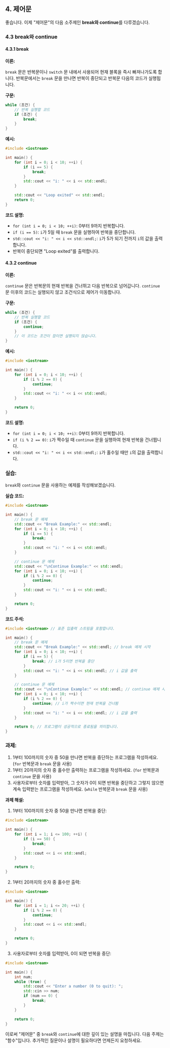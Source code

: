 ## 4. 제어문

좋습니다. 이제 "제어문"의 다음 소주제인 **break와 continue**를 다루겠습니다.

### **4.3 break와 continue**

#### **4.3.1 break**

**이론:**

`break` 문은 반복문이나 `switch` 문 내에서 사용되어 현재 블록을 즉시 빠져나가도록 합니다. 반복문에서는 `break` 문을 만나면 반복이 중단되고 반복문 다음의 코드가 실행됩니다.

**구문:**

```cpp
while (조건) {
    // 반복 실행할 코드
    if (조건) {
        break;
    }
}
```

**예시:**

```cpp
#include <iostream>

int main() {
    for (int i = 0; i < 10; ++i) {
        if (i == 5) {
            break;
        }
        std::cout << "i: " << i << std::endl;
    }

    std::cout << "Loop exited" << std::endl;
    return 0;
}
```

**코드 설명:**

- `for (int i = 0; i < 10; ++i)`: 0부터 9까지 반복합니다.
- `if (i == 5)`: `i`가 5일 때 `break` 문을 실행하여 반복을 중단합니다.
- `std::cout << "i: " << i << std::endl;`: `i`가 5가 되기 전까지 `i`의 값을 출력합니다.
- 반복이 중단되면 "Loop exited"를 출력합니다.

#### **4.3.2 continue**

**이론:**

`continue` 문은 반복문의 현재 반복을 건너뛰고 다음 반복으로 넘어갑니다. `continue` 문 이후의 코드는 실행되지 않고 조건식으로 제어가 이동합니다.

**구문:**

```cpp
while (조건) {
    // 반복 실행할 코드
    if (조건) {
        continue;
    }
    // 이 코드는 조건이 참이면 실행되지 않습니다.
}
```

**예시:**

```cpp
#include <iostream>

int main() {
    for (int i = 0; i < 10; ++i) {
        if (i % 2 == 0) {
            continue;
        }
        std::cout << "i: " << i << std::endl;
    }

    return 0;
}
```

**코드 설명:**

- `for (int i = 0; i < 10; ++i)`: 0부터 9까지 반복합니다.
- `if (i % 2 == 0)`: `i`가 짝수일 때 `continue` 문을 실행하여 현재 반복을 건너뜁니다.
- `std::cout << "i: " << i << std::endl;`: `i`가 홀수일 때만 `i`의 값을 출력합니다.

### **실습:**

`break`와 `continue` 문을 사용하는 예제를 작성해보겠습니다.

**실습 코드:**

```cpp
#include <iostream>

int main() {
    // break 문 예제
    std::cout << "Break Example:" << std::endl;
    for (int i = 0; i < 10; ++i) {
        if (i == 5) {
            break;
        }
        std::cout << "i: " << i << std::endl;
    }

    // continue 문 예제
    std::cout << "\nContinue Example:" << std::endl;
    for (int i = 0; i < 10; ++i) {
        if (i % 2 == 0) {
            continue;
        }
        std::cout << "i: " << i << std::endl;
    }

    return 0;
}
```

**코드 주석:**

```cpp
#include <iostream> // 표준 입출력 스트림을 포함합니다.

int main() {
    // break 문 예제
    std::cout << "Break Example:" << std::endl; // break 예제 시작
    for (int i = 0; i < 10; ++i) {
        if (i == 5) {
            break; // i가 5이면 반복을 중단
        }
        std::cout << "i: " << i << std::endl; // i 값을 출력
    }

    // continue 문 예제
    std::cout << "\nContinue Example:" << std::endl; // continue 예제 시작
    for (int i = 0; i < 10; ++i) {
        if (i % 2 == 0) {
            continue; // i가 짝수이면 현재 반복을 건너뜀
        }
        std::cout << "i: " << i << std::endl; // i 값을 출력
    }

    return 0; // 프로그램이 성공적으로 종료됨을 의미합니다.
}
```

### **과제:**

1. 1부터 100까지의 숫자 중 50을 만나면 반복을 중단하는 프로그램을 작성하세요. (`for` 반복문과 `break` 문을 사용)
2. 1부터 20까지의 숫자 중 홀수만 출력하는 프로그램을 작성하세요. (`for` 반복문과 `continue` 문을 사용)
3. 사용자로부터 숫자를 입력받아, 그 숫자가 0이 되면 반복을 중단하고 그렇지 않으면 계속 입력받는 프로그램을 작성하세요. (`while` 반복문과 `break` 문을 사용)

**과제 해설:**

1. 1부터 100까지의 숫자 중 50을 만나면 반복을 중단:

```cpp
#include <iostream>

int main() {
    for (int i = 1; i <= 100; ++i) {
        if (i == 50) {
            break;
        }
        std::cout << i << std::endl;
    }

    return 0;
}
```

2. 1부터 20까지의 숫자 중 홀수만 출력:

```cpp
#include <iostream>

int main() {
    for (int i = 1; i <= 20; ++i) {
        if (i % 2 == 0) {
            continue;
        }
        std::cout << i << std::endl;
    }

    return 0;
}
```

3. 사용자로부터 숫자를 입력받아, 0이 되면 반복을 중단:

```cpp
#include <iostream>

int main() {
    int num;
    while (true) {
        std::cout << "Enter a number (0 to quit): ";
        std::cin >> num;
        if (num == 0) {
            break;
        }
    }

    return 0;
}
```

이로써 "제어문" 중 `break`와 `continue`에 대한 깊이 있는 설명을 마칩니다. 다음 주제는 "함수"입니다. 추가적인 질문이나 설명이 필요하다면 언제든지 요청하세요.